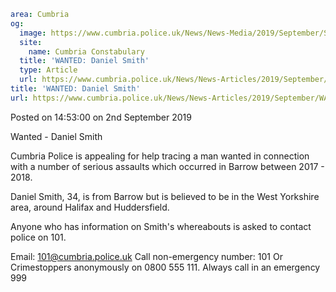 ```yaml
area: Cumbria
og:
  image: https://www.cumbria.police.uk/News/News-Media/2019/September/SMITH-DANIEL-JAMES-18-10-1984jpg.jpg
  site:
    name: Cumbria Constabulary
  title: 'WANTED: Daniel Smith'
  type: Article
  url: https://www.cumbria.police.uk/News/News-Articles/2019/September/WANTED-Daniel-Smith.aspx
title: 'WANTED: Daniel Smith'
url: https://www.cumbria.police.uk/News/News-Articles/2019/September/WANTED-Daniel-Smith.aspx
```

Posted on 14:53:00 on 2nd September 2019

Wanted - Daniel Smith

Cumbria Police is appealing for help tracing a man wanted in connection with a number of serious assaults which occurred in Barrow between 2017 - 2018.

Daniel Smith, 34, is from Barrow but is believed to be in the West Yorkshire area, around Halifax and Huddersfield.

Anyone who has information on Smith's whereabouts is asked to contact police on 101.

Email: 101@cumbria.police.uk
Call non-emergency number: 101
Or Crimestoppers anonymously on 0800 555 111.
Always call in an emergency 999
